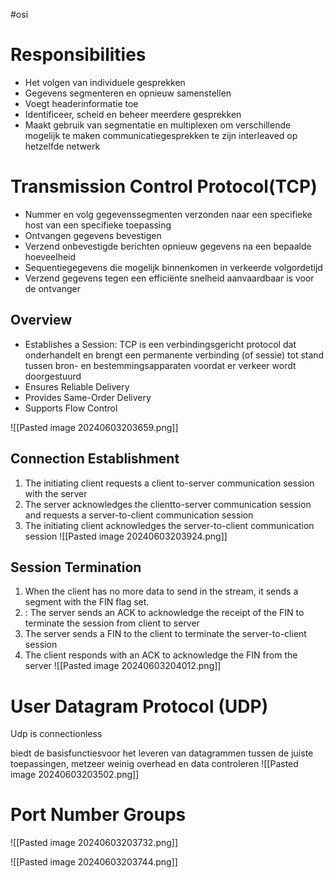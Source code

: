 #osi 

# Responsibilities

- Het volgen van individuele gesprekken
- Gegevens segmenteren en opnieuw samenstellen
- Voegt headerinformatie toe
- Identificeer, scheid en beheer meerdere gesprekken
- Maakt gebruik van segmentatie en multiplexen om verschillende mogelijk te maken communicatiegesprekken te zijn interleaved op hetzelfde netwerk

# Transmission Control Protocol(TCP)
- Nummer en volg gegevenssegmenten verzonden naar een specifieke host van een specifieke toepassing
- Ontvangen gegevens bevestigen
-   Verzend onbevestigde berichten opnieuw gegevens na een bepaalde hoeveelheid 
- Sequentiegegevens die mogelijk binnenkomen in verkeerde volgordetijd
- Verzend gegevens tegen een efficiënte snelheid aanvaardbaar is voor de ontvanger

## Overview
-  Establishes a Session: TCP is een verbindingsgericht protocol dat onderhandelt en brengt een permanente verbinding (of sessie) tot stand tussen bron- en bestemmingsapparaten voordat er verkeer wordt doorgestuurd
- Ensures Reliable Delivery
- Provides Same-Order Delivery
- Supports Flow Control

![[Pasted image 20240603203659.png]]
## Connection Establishment
1. The initiating client requests a client to-server communication session with the server
2. The server acknowledges the clientto-server communication session and requests a server-to-client communication session
3. The initiating client acknowledges the server-to-client communication session
![[Pasted image 20240603203924.png]]
## Session Termination
1. When the client has no more data to send in the stream, it sends a segment with the FIN flag set.
2. : The server sends an ACK to acknowledge the receipt of the FIN to terminate the session from client to server
3. The server sends a FIN to the client to terminate the server-to-client session
4. The client responds with an ACK to acknowledge the FIN from the server
![[Pasted image 20240603204012.png]]
# User Datagram Protocol (UDP)
Udp is connectionless 

biedt de basisfunctiesvoor het leveren van datagrammen tussen
de juiste toepassingen, metzeer weinig overhead en data controleren
![[Pasted image 20240603203502.png]]

# Port Number Groups
![[Pasted image 20240603203732.png]]


![[Pasted image 20240603203744.png]]